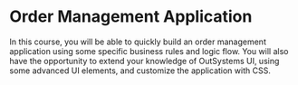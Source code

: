 # Order Management Application

In this course, you will be able to quickly build an order management application using some specific business rules and logic flow.
You will also have the opportunity to extend your knowledge of OutSystems UI, using some advanced UI elements, and customize the application with CSS.